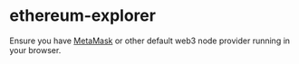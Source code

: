 # ethereum-explorer

Ensure you have [MetaMask](https://metamask.io) or other default web3 node provider running in your browser.